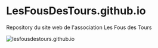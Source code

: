 # LesFousDesTours.github.io

Repository du site web de l'association Les Fous des Tours

![lesfousdestours.github.io](https://lesfousdestours.github.io)
